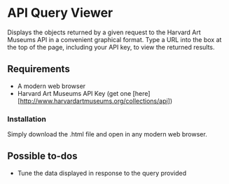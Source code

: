# API Query Viewer

Displays the objects returned by a given request to the Harvard Art Museums API in a convenient graphical format. Type a URL into the box at the top of the page, including your API key, to view the returned results.


## Requirements

* A modern web browser
* Harvard Art Museums API Key (get one [here][http://www.harvardartmuseums.org/collections/api])

### Installation

Simply download the .html file and open in any modern web browser.

## Possible to-dos

* Tune the data displayed in response to the query provided
